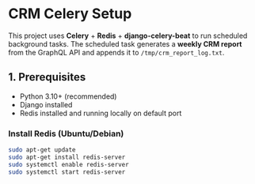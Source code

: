 # CRM Celery Setup

This project uses **Celery** + **Redis** + **django-celery-beat** to run scheduled background tasks.
The scheduled task generates a **weekly CRM report** from the GraphQL API and appends it to
`/tmp/crm_report_log.txt`.

## 1. Prerequisites

- Python 3.10+ (recommended)
- Django installed
- Redis installed and running locally on default port

### Install Redis (Ubuntu/Debian)

```bash
sudo apt-get update
sudo apt-get install redis-server
sudo systemctl enable redis-server
sudo systemctl start redis-server
